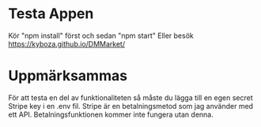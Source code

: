 # Testa Appen
Kör "npm install" först och sedan "npm start"
Eller besök https://kyboza.github.io/DMMarket/

# Uppmärksammas
För att testa en del av funktionaliteten så måste du lägga till en egen secret Stripe key i en .env fil.
Stripe är en betalningsmetod som jag använder med ett API. Betalningsfunktionen kommer inte fungera utan denna.